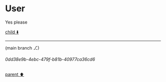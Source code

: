 # User

Yes please

[child ⬇️](#0dd38e9b-4ebc-479f-b81b-40977ca36cd6)

---

(main branch ⎇)
###### 0dd38e9b-4ebc-479f-b81b-40977ca36cd6
[parent ⬆️](#aaa29628-f8f7-410e-b529-8c997524df22)
